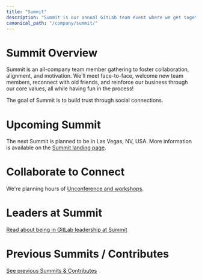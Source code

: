 ```yaml
---
title: "Summit"
description: "Summit is our annual GitLab team event where we get together to interact with one another and cultivate our community."
canonical_path: "/company/summit/"
---
```


# Summit Overview

Summit is an all-company team member gathering to foster collaboration, alignment, and motivation. We'll meet face-to-face, welcome new team members, reconnect with old friends, and reinforce our business through our core values, all while having fun in the process!

The goal of Summit is to build trust through social connections.

# Upcoming Summit

The next Summit is planned to be in Las Vegas, NV, USA. More information is available on the [Summit landing page](https://about.gitlab.com/events/summit-las-vegas/).

# Collaborate to Connect

We're planning hours of [Unconference and workshops](https://docs.google.com/document/d/10G4cu49e99X8SlzSn50-tGgANlV-PsSabMQhFlHBf6k/edit#heading=h.7ub6xj9fuibd).


# Leaders at Summit

[Read about being in GitLab leadership at Summit](https://about.gitlab.com/company/culture/contribute/leadership/)

# Previous Summits / Contributes

[See previous Summits & Contributes](https://about.gitlab.com/company/culture/contribute/previous/)